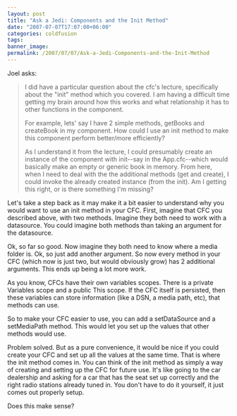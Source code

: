 ```yaml
---
layout: post
title: "Ask a Jedi: Components and the Init Method"
date: "2007-07-07T17:07:00+06:00"
categories: coldfusion 
tags: 
banner_image: 
permalink: /2007/07/07/Ask-a-Jedi-Components-and-the-Init-Method
---
```


Joel asks:

<blockquote>
I did have a particular question about the cfc's lecture,
specifically about the "init" method which you covered.  I am having a difficult time getting my brain around how this works and what relationship it has to other functions in the component. 

For example, lets' say I have 2 simple
methods, getBooks and createBook in my component.  How could I use an init method to make this component perform better/more efficiently? 

As I understand it from the lecture, I could presumably create an instance of the component with init--say in the App.cfc--which would basically make an empty or
generic book in memory.  From here, when I need to deal with the the additional methods (get and create), I could invoke the already created instance (from the init).  Am I getting this right, or is there something I'm missing?
</blockquote>

Let's take a step back as it may make it a bit easier to understand why you would want to use an init method in your CFC. First, imagine that CFC you described above, with two methods. Imagine they both need to work with a datasource. You could imagine both methods than taking an argument for the datasource.

Ok, so far so good. Now imagine they both need to know where a media folder is. Ok, so just add another argument. So now every method in your CFC (which now is just two, but would obviously grow) has 2 additional arguments. This ends up being a lot more work. 

As you know, CFCs have their own variables scopes. There is a private Variables scope and a public This scope. If the CFC itself is persisted, then these variables can store information (like a DSN, a media path, etc), that methods can use. 

So to make your CFC easier to use, you can add a setDataSource and a setMediaPath method. This would let you set up the values that other methods would use. 

Problem solved. But as a pure convenience, it would be nice if you could create your CFC and set up all the values at the same time. That is where the init method comes in. You can think of the init method as simply a way of creating and setting up the CFC for future use. It's like going to the car dealership and asking for a car that has the seat set up correctly and the right radio stations already tuned in. You don't have to do it yourself, it just comes out properly setup. 

Does this make sense?